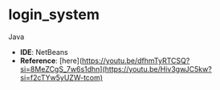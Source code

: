 # login_system
Java

- **IDE**: NetBeans
- **Reference**: [here](https://youtu.be/dfhmTyRTCSQ?si=8MeZCgS_7w6s1dhn](https://youtu.be/Hiv3gwJC5kw?si=f2cTYw5yUZW-tcom)
